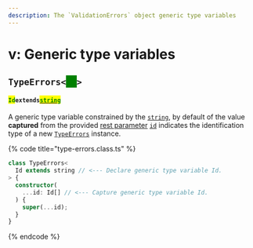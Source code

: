 ```yaml
---
description: The `ValidationErrors` object generic type variables
---
```


# v: Generic type variables

## `TypeErrors<`<mark style="color:green;background-color:green;">`Id`</mark>`>` <a href="#wrap-opening" id="wrap-opening"></a>

#### <mark style="color:green;">`Id`</mark>`extends`[<mark style="color:green;">`string`</mark>](https://www.typescriptlang.org/docs/handbook/basic-types.html#string)

​A generic type variable constrained by the [`string`](https://developer.mozilla.org/en-US/docs/Web/JavaScript/Reference/Global\_Objects/String), by default of the value **captured** from the provided [rest parameter](https://developer.mozilla.org/en-US/docs/Web/JavaScript/Reference/Functions/rest\_parameters) [`id`](../rangeerrors/constructor.md#...id-id) indicates the identification type of a new [`TypeErrors`](broken-reference) instance.

{% code title="type-errors.class.ts" %}
```typescript
class TypeErrors<
  Id extends string // <--- Declare generic type variable Id.
> {
  constructor(
    ...id: Id[] // <--- Capture generic type variable Id.
  ) {
    super(...id);
  }
}
```
{% endcode %}
